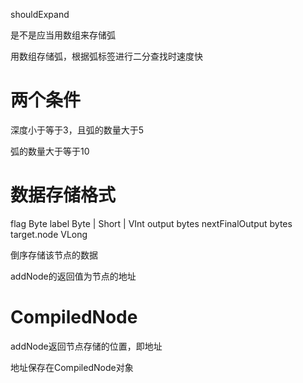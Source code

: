 shouldExpand

是不是应当用数组来存储弧

用数组存储弧，根据弧标签进行二分查找时速度快

# 两个条件

深度小于等于3，且弧的数量大于5

弧的数量大于等于10





# 数据存储格式

flag Byte
label Byte | Short | VInt
output bytes
nextFinalOutput bytes
target.node VLong

倒序存储该节点的数据

addNode的返回值为节点的地址





# CompiledNode

addNode返回节点存储的位置，即地址

地址保存在CompiledNode对象